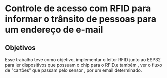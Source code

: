 # Controle de acesso com RFID para informar o trânsito de pessoas para um endereço de e-mail
## Objetivos
Esse trabalho teve como objetivo, implementar o leitor RFID junto ao ESP32 para ler dispositivos que possuam o chip para o RFID,e também , ver o fluxo de "cartões" que passam pelo sensor , por um email determinado.
